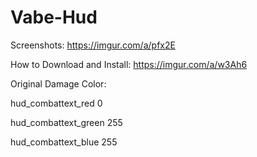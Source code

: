 # Vabe-Hud
Screenshots: https://imgur.com/a/pfx2E

How to Download and Install: https://imgur.com/a/w3Ah6

Original Damage Color:

hud_combattext_red 0

hud_combattext_green 255

hud_combattext_blue 255
